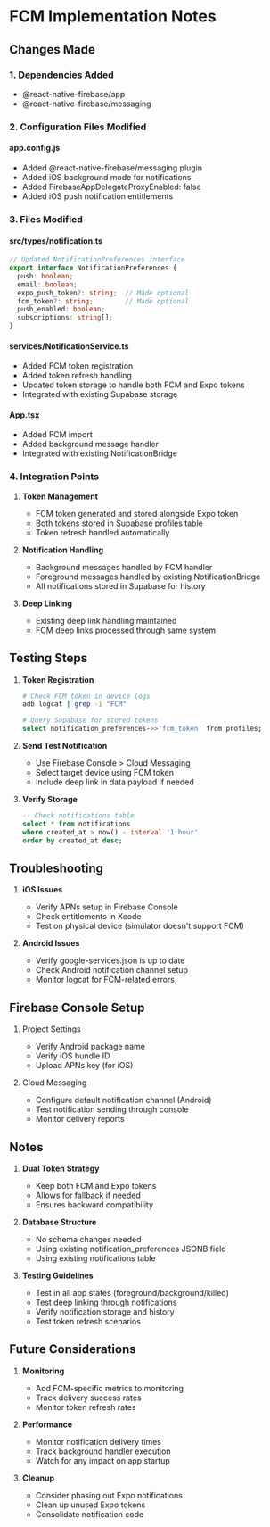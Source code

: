 # FCM Implementation Notes

## Changes Made

### 1. Dependencies Added
- @react-native-firebase/app
- @react-native-firebase/messaging

### 2. Configuration Files Modified

#### app.config.js
- Added @react-native-firebase/messaging plugin
- Added iOS background mode for notifications
- Added FirebaseAppDelegateProxyEnabled: false
- Added iOS push notification entitlements

### 3. Files Modified

#### src/types/notification.ts
```typescript
// Updated NotificationPreferences interface
export interface NotificationPreferences {
  push: boolean;
  email: boolean;
  expo_push_token?: string;  // Made optional
  fcm_token?: string;        // Made optional
  push_enabled: boolean;
  subscriptions: string[];
}
```

#### services/NotificationService.ts
- Added FCM token registration
- Added token refresh handling
- Updated token storage to handle both FCM and Expo tokens
- Integrated with existing Supabase storage

#### App.tsx
- Added FCM import
- Added background message handler
- Integrated with existing NotificationBridge

### 4. Integration Points

1. **Token Management**
   - FCM token generated and stored alongside Expo token
   - Both tokens stored in Supabase profiles table
   - Token refresh handled automatically

2. **Notification Handling**
   - Background messages handled by FCM handler
   - Foreground messages handled by existing NotificationBridge
   - All notifications stored in Supabase for history

3. **Deep Linking**
   - Existing deep link handling maintained
   - FCM deep links processed through same system

## Testing Steps

1. **Token Registration**
   ```bash
   # Check FCM token in device logs
   adb logcat | grep -i "FCM"
   
   # Query Supabase for stored tokens
   select notification_preferences->>'fcm_token' from profiles;
   ```

2. **Send Test Notification**
   - Use Firebase Console > Cloud Messaging
   - Select target device using FCM token
   - Include deep link in data payload if needed

3. **Verify Storage**
   ```sql
   -- Check notifications table
   select * from notifications 
   where created_at > now() - interval '1 hour'
   order by created_at desc;
   ```

## Troubleshooting

1. **iOS Issues**
   - Verify APNs setup in Firebase Console
   - Check entitlements in Xcode
   - Test on physical device (simulator doesn't support FCM)

2. **Android Issues**
   - Verify google-services.json is up to date
   - Check Android notification channel setup
   - Monitor logcat for FCM-related errors

## Firebase Console Setup

1. Project Settings
   - Verify Android package name
   - Verify iOS bundle ID
   - Upload APNs key (for iOS)

2. Cloud Messaging
   - Configure default notification channel (Android)
   - Test notification sending through console
   - Monitor delivery reports

## Notes

1. **Dual Token Strategy**
   - Keep both FCM and Expo tokens
   - Allows for fallback if needed
   - Ensures backward compatibility

2. **Database Structure**
   - No schema changes needed
   - Using existing notification_preferences JSONB field
   - Using existing notifications table

3. **Testing Guidelines**
   - Test in all app states (foreground/background/killed)
   - Test deep linking through notifications
   - Verify notification storage and history
   - Test token refresh scenarios

## Future Considerations

1. **Monitoring**
   - Add FCM-specific metrics to monitoring
   - Track delivery success rates
   - Monitor token refresh rates

2. **Performance**
   - Monitor notification delivery times
   - Track background handler execution
   - Watch for any impact on app startup

3. **Cleanup**
   - Consider phasing out Expo notifications
   - Clean up unused Expo tokens
   - Consolidate notification code
